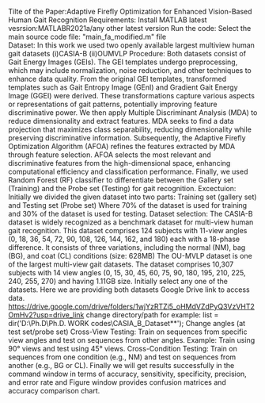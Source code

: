 Tilte of the Paper:Adaptive Firefly Optimization for Enhanced Vision-Based Human Gait Recognition
Requirements:
Install MATLAB latest vesrsion:MATLABR2021a/any other latest version
Run the code:
Select the main source code file:  "main_fa_modified.m" file  
Dataset:
In this work we used two openly available largest multiview human gait datasets (i)CASIA-B (ii)OUMVLP 
Procedure: 
Both datasets consist of Gait Energy Images (GEIs). The GEI templates undergo preprocessing, which may include normalization, noise reduction, and other techniques to enhance data quality. From the original GEI templates, transformed templates such as Gait Entropy Image (GEnI) and Gradient Gait Energy Image (GGEI) were derived. These transformations capture various aspects or representations of gait patterns, potentially improving feature discriminative power.
We then apply Multiple Discriminant Analysis (MDA) to reduce dimensionality and extract features. MDA seeks to find a data projection that maximizes class separability, reducing dimensionality while preserving discriminative information.
Subsequently, the Adaptive Firefly Optimization Algorithm (AFOA) refines the features extracted by MDA through feature selection. AFOA selects the most relevant and discriminative features from the high-dimensional space, enhancing computational efficiency and classification performance.
Finally, we used Random Forest (RF) classifier to differentiate between the Gallery set (Training) and the Probe set (Testing) for gait recognition. 
Excectuion:
Initially we divided the given dataset into two parts: Training set (gallery set) and Testing set (Probe set) 
Where 70% of the dataset is used for training and 30% of the dataset is used for testing. 
Dataset selection: 
The CASIA-B dataset is widely recognized as a benchmark dataset for multi-view human gait recognition. This dataset comprises 124 subjects with 11-view angles (0, 18, 36, 54, 72, 90, 108, 126, 144, 162, and 180) each with a 18-phase difference. It consists of three variations, including the normal (NM), bag (BG), and coat (CL) conditions (size: 628MB) 
The OU-MVLP dataset is one of the largest multi-view gait datasets. The dataset comprises 10,307 subjects with 14 view angles (0, 15, 30, 45, 60, 75, 90, 180, 195, 210, 225, 240, 255, 270) and having 1.11GB size. 
Initially select any one of the datasets.
Here we are providing both datasets Google Drive link to access data. 
https://drive.google.com/drive/folders/1wjYzRTZi5_oHMdVZdPyQ3VzVHT2OmHv2?usp=drive_link
change directory/path
for example: list = dir('D:\Ph.D\Ph.D. WORK codes\CASIA_B_Dataset\**');
Change angles (at test set/probe set) 
Cross-View Testing:
Train on sequences from specific view angles and test on sequences from other angles.
Example: Train using 90° views and test using 45° views.
Cross-Condition Testing:
Train on sequences from one condition (e.g., NM) and test on sequences from another (e.g., BG or CL).
Finally we will get results successfully in the command window in terms of accuracy, sensitivity, specificity, precision, and error rate and Figure window provides confusion matrices and accuracy comparison chart.
